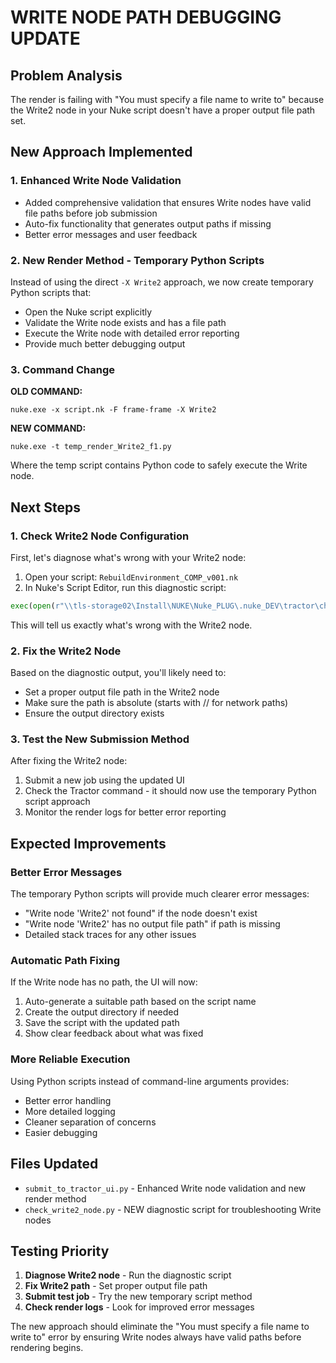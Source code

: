 # WRITE NODE PATH DEBUGGING UPDATE

## Problem Analysis
The render is failing with "You must specify a file name to write to" because the Write2 node in your Nuke script doesn't have a proper output file path set.

## New Approach Implemented

### 1. Enhanced Write Node Validation
- Added comprehensive validation that ensures Write nodes have valid file paths before job submission
- Auto-fix functionality that generates output paths if missing
- Better error messages and user feedback

### 2. New Render Method - Temporary Python Scripts
Instead of using the direct `-X Write2` approach, we now create temporary Python scripts that:
- Open the Nuke script explicitly
- Validate the Write node exists and has a file path
- Execute the Write node with detailed error reporting
- Provide much better debugging output

### 3. Command Change
**OLD COMMAND:**
```
nuke.exe -x script.nk -F frame-frame -X Write2
```

**NEW COMMAND:**
```
nuke.exe -t temp_render_Write2_f1.py
```

Where the temp script contains Python code to safely execute the Write node.

## Next Steps

### 1. Check Write2 Node Configuration
First, let's diagnose what's wrong with your Write2 node:

1. Open your script: `RebuildEnvironment_COMP_v001.nk`
2. In Nuke's Script Editor, run this diagnostic script:

```python
exec(open(r"\\tls-storage02\Install\NUKE\Nuke_PLUG\.nuke_DEV\tractor\check_write2_node.py").read())
```

This will tell us exactly what's wrong with the Write2 node.

### 2. Fix the Write2 Node
Based on the diagnostic output, you'll likely need to:
- Set a proper output file path in the Write2 node
- Make sure the path is absolute (starts with // for network paths)
- Ensure the output directory exists

### 3. Test the New Submission Method
After fixing the Write2 node:
1. Submit a new job using the updated UI
2. Check the Tractor command - it should now use the temporary Python script approach
3. Monitor the render logs for better error reporting

## Expected Improvements

### Better Error Messages
The temporary Python scripts will provide much clearer error messages:
- "Write node 'Write2' not found" if the node doesn't exist
- "Write node 'Write2' has no output file path" if path is missing
- Detailed stack traces for any other issues

### Automatic Path Fixing
If the Write node has no path, the UI will now:
1. Auto-generate a suitable path based on the script name
2. Create the output directory if needed
3. Save the script with the updated path
4. Show clear feedback about what was fixed

### More Reliable Execution
Using Python scripts instead of command-line arguments provides:
- Better error handling
- More detailed logging
- Cleaner separation of concerns
- Easier debugging

## Files Updated
- `submit_to_tractor_ui.py` - Enhanced Write node validation and new render method
- `check_write2_node.py` - NEW diagnostic script for troubleshooting Write nodes

## Testing Priority
1. **Diagnose Write2 node** - Run the diagnostic script
2. **Fix Write2 path** - Set proper output file path
3. **Submit test job** - Try the new temporary script method
4. **Check render logs** - Look for improved error messages

The new approach should eliminate the "You must specify a file name to write to" error by ensuring Write nodes always have valid paths before rendering begins.
